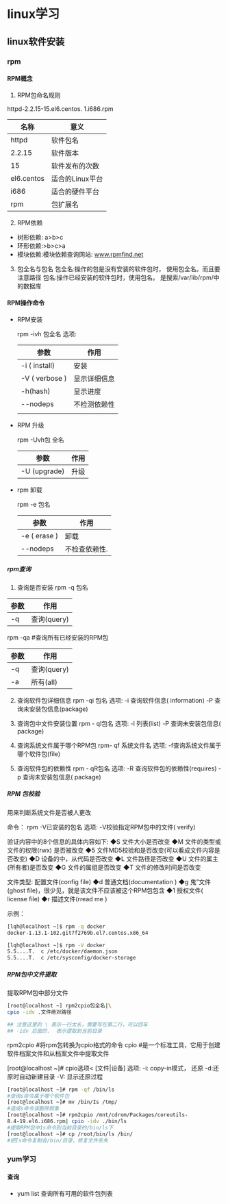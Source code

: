 # linux学习



## linux软件安装
### rpm

#### RPM概念

1. RPM包命名规则

httpd-2.2.15-15.el6.centos. 1.i686.rpm

| 名称       | 意义            |
| ---------- | --------------- |
| httpd      | 软件包名        |
| 2.2.15     | 软件版本        |
| 15         | 软件发布的次数  |
| el6.centos | 适合的Linux平台 |
| i686       | 适合的硬件平台  |
| rpm        | 包扩展名        |

2.  RPM依赖

- 树形依赖: a>b>c
- 环形依赖:>b>c>a
- 模块依赖:模块依赖查询网站:  www.rpmfind.net

3. 包全名与包名
   包全名:操作的包是没有安装的软件包时，
   使用包全名。而且要注意路径
   包名:操作已经安装的软件包时，使用包名。
   是搜索/var/lib/rpm/中的数据库

#### RPM操作命令

- RPM安装

  rpm  -ivh 包全名
  选项:

  | 参数           | 作用         |
  | -------------- | ------------ |
  | -i ( install)  | 安装         |
  | -V ( verbose ) | 显示详细信息 |
  | -h(hash)       | 显示进度     |
  | --nodeps       | 不检测依赖性 |
  |                |              |

- RPM 升级

  rpm    -Uvh包		全名

  | 参数         | 作用 |
  | ------------ | ---- |
  | -U (upgrade) | 升级 |

- rpm 卸载

  rpm -e 包名

  | 参数         | 作用          |
  | ------------ | ------------- |
  | -e ( erase ) | 卸载          |
  | --nodeps     | 不检查依赖性. |



##### rpm查询

1. 查询是否安装
   rpm -q 包名

| 参数 | 作用        |
| ---- | ----------- |
| -q   | 查询(query) |

 rpm -qa	 #查询所有已经安装的RPM包



| 参数 | 作用        |
| ---- | ----------- |
| -q   | 查询(query) |
| -a   | 所有(all)   |

2. 查询软件包详细信息
   rpm -qi 包名
   选项:
   -i 	查询软件信息( information)
   -P	查询未安装包信息(package)



3. 查询包中文件安装位置
    rpm - ql包名
   选项: 
   -l		列表(list)
   -P		查询未安装包信息( package)



4. 查询系统文件属于哪个RPM包
   rpm- qf 系统文件名
   选项:
   -f查询系统文件属于哪个软件包(file)



5. 查询软件包的依赖性
   rpm - qR包名
   选项:
   -R 查询软件包的依赖性(requires)
   -p 查询未安装包信息( package)

##### RPM 包校验

用来判断系统文件是否被人更改



命令： rpm -V已安装的包名
选项:
	-V校验指定RPM包中的文件( verify)

验证内容中的8个信息的具体内容如下:
◆S		文件大小是否改变
◆M		文件的类型或文件的权限(rwx) 是否被改变
◆5		文件MD5校验和是否改变(可以看成文件内容是否改变)
◆D		设备的中，从代码是否改变
◆L		文件路径是否改变
◆U		文件的属主(所有者)是否改变
◆G		文件的属组是否改变
◆T		文件的修改时间是否改变



文件类型:
配置文件(config file)
◆d		普通文档(documentation )
◆g		鬼”文件(ghost file)，很少见，就是该文件不应该被这个RPM包包含
◆1		授权文件( license file)
◆r		描述文件(rread me )



示例：

```bash
[lqh@localhost ~]$ rpm -q docker
docker-1.13.1-102.git7f2769b.el7.centos.x86_64

[lqh@localhost ~]$ rpm -V docker
S.5....T.  c /etc/docker/daemon.json
S.5....T.  c /etc/sysconfig/docker-storage
```





##### RPM包中文件提取

提取RPM包中部分文件

```bash
[root@localhost ~] rpm2cpio包全名|\
cpio -idv .文件绝对路径

## 注意这里的 \ 表示一行太长，需要写在第二行，可以回车
## -idv 后面的.  表示提取到当前目录
```



rpm2cpio	#将rpm包转换为cpio格式的命令
cpio	#是一个标准工具，它用于创建软件档案文件和从档案文件中提取文件



[root@localhost ~]# cpio选项< [文件|设备]
选项:
-i: copy-in模式， 还原
-d:还原时自动新建目录
-V: 显示还原过程





```bash
[root@localhost ~]# rpm -qf /bin/ls
#查询s命令属于哪个软件包
[root@localhost ~]# mv /bin/Is /tmp/
#造成s命令误删除假象
[root@localhost ~]# rpm2cpio /mnt/cdrom/Packages/coreutils-
8.4-19.el6.i686.rpm| cpio -idv ./bin/ls
#提取RPM包中1s命令到当前目录的/bin/ls下
[root@localhost ~]# cp /root/bin/ls /bin/
#把Is命令复制会/bin/目录，修复文件丢失
```



### yum学习

####  查询

- yum list 查询所有可用的软件包列表

